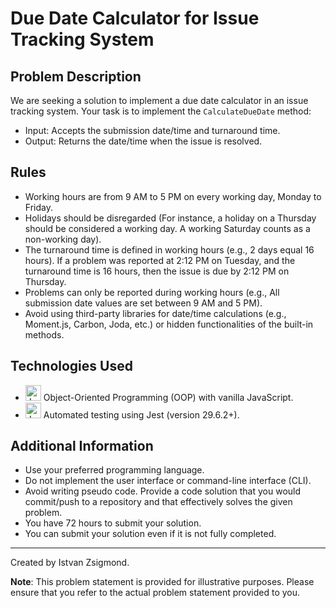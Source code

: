 # Due Date Calculator for Issue Tracking System

## Problem Description

We are seeking a solution to implement a due date calculator in an issue tracking system. Your task is to implement the `CalculateDueDate` method:

- Input: Accepts the submission date/time and turnaround time.
- Output: Returns the date/time when the issue is resolved.

## Rules

- Working hours are from 9 AM to 5 PM on every working day, Monday to Friday.
- Holidays should be disregarded (For instance, a holiday on a Thursday should be considered a working day. A working Saturday counts as a non-working day).
- The turnaround time is defined in working hours (e.g., 2 days equal 16 hours). If a problem was reported at 2:12 PM on Tuesday, and the turnaround time is 16 hours, then the issue is due by 2:12 PM on Thursday.
- Problems can only be reported during working hours (e.g., All submission date values are set between 9 AM and 5 PM).
- Avoid using third-party libraries for date/time calculations (e.g., Moment.js, Carbon, Joda, etc.) or hidden functionalities of the built-in methods.

## Technologies Used

- <img src="https://upload.wikimedia.org/wikipedia/commons/6/6a/JavaScript-logo.png" alt="JavaScript" width="25"> Object-Oriented Programming (OOP) with vanilla JavaScript.
- <img src="https://jestjs.io/img/jest.png" alt="Jest" width="25"> Automated testing using Jest (version 29.6.2+).

## Additional Information

- Use your preferred programming language.
- Do not implement the user interface or command-line interface (CLI).
- Avoid writing pseudo code. Provide a code solution that you would commit/push to a repository and that effectively solves the given problem.
- You have 72 hours to submit your solution.
- You can submit your solution even if it is not fully completed.

---

Created by Istvan Zsigmond.

**Note**: This problem statement is provided for illustrative purposes. Please ensure that you refer to the actual problem statement provided to you.
